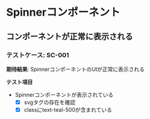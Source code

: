 # Spinnerコンポーネント
## コンポーネントが正常に表示される
### テストケース: SC-001
**期待結果**:
SpinnerコンポーネントのUIが正常に表示される

**テスト項目**
- Spinnerコンポーネントが表示されている
  - [x] svgタグの存在を確認
  - [x] classにtext-teal-500が含まれている